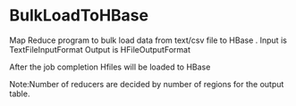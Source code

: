 # BulkLoadToHBase

Map Reduce program to bulk load data from text/csv file to HBase .
Input is TextFileInputFormat
Output is HFileOutputFormat

After the job completion Hfiles will be loaded to HBase

Note:Number of reducers are decided by number of regions for the output table.
     
